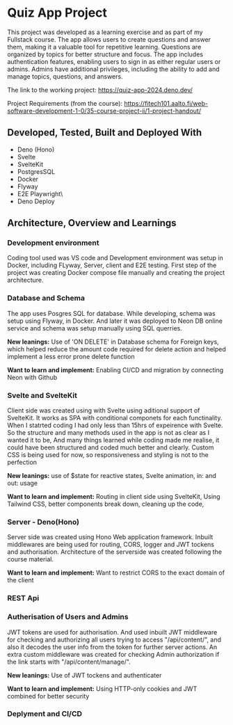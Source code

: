 # Quiz App Project

This project was developed as a learning exercise and as part of my Fullstack course. The app allows users to create questions and answer them, making it a valuable tool for repetitive learning. Questions are organized by topics for better structure and focus. The app includes authentication features, enabling users to sign in as either regular users or admins. Admins have additional privileges, including the ability to add and manage topics, questions, and answers.

The link to the working project: https://quiz-app-2024.deno.dev/

Project Requirements (from the course): https://fitech101.aalto.fi/web-software-development-1-0/35-course-project-ii/1-project-handout/



## Developed, Tested, Built and Deployed With
- Deno (Hono)
- Svelte
- SvelteKit
- PostgresSQL
- Docker
- Flyway
- E2E Playwright\
- Deno Deploy

## Architecture, Overview and Learnings
### Development environment
Coding tool used was VS code and Development environment was setup in Docker, including FLyway, Server, client and E2E testing. First step of the project was creating Docker compose file manually and creating the project architecture. 

### Database and Schema
The app uses Posgres SQL for database. While developing, schema was setup using Flyway, in Docker. And later it was deployed to Neon DB online service and schema was setup manually using SQL querries. 

**New leanings:** Use of 'ON DELETE' in Database schema for Foreign keys, which helped reduce the amount code required for delete action and helped implement a less error prone delete function

**Want to learn and implement:** Enabling CI/CD and migration by connecting Neon with Github


### Svelte and SvelteKit
Client side was created using with Svelte using aditional support of SvelteKit. It works as SPA with conditional componets for each functinality. When I statrted coding I had only less than 15hrs of expeirence with Svelte. So the structure and many methods used in the app is not as clear as I wanted it to be, And many things learned while coding made me realise, it could have been structured and coded much better and clearly. Custom CSS is being used for now, so responsiveness and styling is not to the perfection

**New leanings:** use of $state for reactive states,   Svelte animation, in: and out: usage

**Want to learn and implement:** Routing in client side using SvelteKit,  Using Tailwind CSS, better components break down, cleaning up the code,


### Server - Deno(Hono)
Server side was created using Hono Web application framework. Inbuilt middlewares are being used for routing, CORS, logger and JWT tockens and authorisation. Architecture of the serverside was created following the course material.

**Want to learn and implement:** Want to restrict CORS to the exact domain of the client

### REST Api

### Autherisation of Users and Admins
JWT tokens are used for authorisation. And used inbuilt JWT middleware for checking and authorizing all users trying to access "/api/content/", and also it decodes the user info from the token for further server actions. An extra custom middleware was created for checking Admin authorization if the link starts with "/api/content/manage/".

**New leanings:** Use of JWT tockens and authenticater

**Want to learn and implement:** Using HTTP-only cookies and JWT combined for better security


### Deplyment and CI/CD




